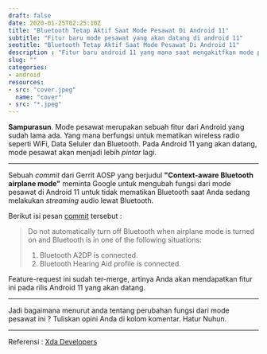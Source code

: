 ```yaml
---
draft: false
date: 2020-01-25T02:25:10Z
title: "Bluetooth Tetap Aktif Saat Mode Pesawat Di Android 11"
subtitle: "Fitur baru mode pesawat yang akan datang di android 11"
seotitle: "Bluetooth Tetap Aktif Saat Mode Pesawat Di Android 11"
description : "Fitur baru android 11 yang mana saat mengakitfkan mode pesawat, bluetooth tidak ikut mati."
slug: ""
categories:
- android
resources:
- src: "cover.jpeg"
  name: "cover"
- src: "*.jpeg"
---
```


**Sampurasun**. Mode pesawat merupakan sebuah fitur dari Android yang sudah lama ada. Yang mana berfungsi untuk
mematikan wireless radio seperti WiFi, Data Seluler dan Bluetooth. Pada Android 11 yang akan datang, mode pesawat
akan menjadi lebih _pintar_ lagi.

***

Sebuah _commit_ dari Gerrit AOSP yang berjudul **"Context-aware Bluetooth airplane mode"** meminta Google untuk
mengubah fungsi dari mode pesawat di Android 11 untuk tidak mematikan Bluetooth saat Anda sedang melakukan
_streaming_ audio lewat Bluetooth.


Berikut isi pesan [commit](https://android-review.googlesource.com/c/platform/frameworks/base/+/1179105) tersebut :

> Do not automatically turn off Bluetooth when airplane mode is turned on and Bluetooth is in one of the following
situations:
>1. Bluetooth A2DP is connected.
>2. Bluetooth Hearing Aid profile is connected.

Feature-request ini sudah ter-merge, artinya Anda akan mendapatkan fitur ini pada rilis Android 11 yang akan datang.

***

Jadi bagaimana menurut anda tentang perubahan fungsi dari mode pesawat ini ? Tuliskan opini Anda di kolom
komentar. Hatur Nuhun.

***

Referensi : [Xda
Developers](https://www.xda-developers.com/airplane-mode-stop-shutting-down-bluetooth-audio-android-11-r/?fbclid=IwAR2ZxuDQCzI3jhViuyRlSnlq8EP7uTSLWHMf1NBfnX5tfZClevy7s-iJ6uk)
